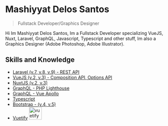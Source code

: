 
# Mashiyyat Delos Santos
> Fullstack Developer/Graphics Designer


Hi Im Mashiyyat Delos Santos, Im a Fullstack Developer specializing VueJS, Nuxt, Laravel, GraphQL, Javascript, Typescript and other stuff, Im also a Graphics Designer (Adobe Photoshop, Adobe Illustrator).


## Skills and Knowledge

 - [Laravel (v.7, v.8, v.9) - REST API](https://www.laravel.com/)
 - [VueJS (v.2, v.3) - Composition API, Options API](https://www.vuejs.org/)
 - [NuxtJS (v.2, v.3)](https://www.nuxtjs.org/)
 - [GraphQL - PHP Lighthouse](https://lighthouse-php.com/)
 - [GraphQL - Vue Apollo](https://v4.apollo.vuejs.org/)
 - [Typescript](https://www.typescriptlang.org/)
 - [Bootstrap - (v.4, v.5)](https://www.getbootstrap.com/)
 - [Vuetify](https://next.vuetifyjs.com/en/) <a href="https://vuetifyjs.com/en/" target="_blank"> <img src="https://bestofjs.org/logos/vuetify.svg" alt="vuetify" width="40" height="40"/> </a> <a href="https://www.mongodb.com/" target="_blank"></a>

